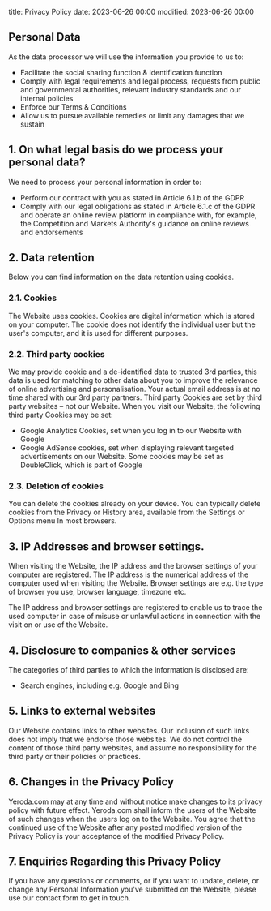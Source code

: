 title: Privacy Policy
date: 2023-06-26 00:00
modified: 2023-06-26 00:00

## Personal Data

As the data processor we will use the information you provide to us to:

* Facilitate the social sharing function & identification function
* Comply with legal requirements and legal process, requests from public and governmental authorities, relevant industry standards and our internal policies
* Enforce our Terms & Conditions
* Allow us to pursue available remedies or limit any damages that we sustain

## 1. On what legal basis do we process your personal data?
We need to process your personal information in order to:

* Perform our contract with you as stated in Article 6.1.b of the GDPR
* Comply with our legal obligations as stated in Article 6.1.c of the GDPR and operate an online review platform in compliance with, for example, the Competition and Markets Authority's guidance on online reviews and endorsements

## 2. Data retention

Below you can find information on the data retention using cookies.


### 2.1. Cookies

The Website uses cookies. Cookies are digital information which is stored on your computer. The cookie does not identify the individual user but the user's computer, and it is used for different purposes.

### 2.2. Third party cookies

We may provide cookie and a de-identified data to trusted 3rd parties, this data is used for matching to other data about you to improve the relevance of online advertising and personalisation. Your actual email address is at no time shared with our 3rd party partners. Third party Cookies are set by third party websites – not our Website. When you visit our Website, the following third party Cookies may be set:

* Google Analytics Cookies, set when you log in to our Website with Google
* Google AdSense cookies, set when displaying relevant targeted advertisements on our Website. Some cookies may be set as DoubleClick, which is part of Google


### 2.3. Deletion of cookies

You can delete the cookies already on your device. You can typically delete cookies from the Privacy or History area, available from the Settings or Options menu In most browsers. 

## 3. IP Addresses and browser settings.

When visiting the Website, the IP address and the browser settings of your computer are registered. The IP address is the numerical address of the computer used when visiting the Website. Browser settings are e.g. the type of browser you use, browser language, timezone etc. 

The IP address and browser settings are registered to enable us to trace the used computer in case of misuse or unlawful actions in connection with the visit on or use of the Website. 

## 4. Disclosure to companies & other services

The categories of third parties to which the information is disclosed are:

* Search engines, including e.g. Google and Bing

## 5. Links to external websites

Our Website contains links to other websites. Our inclusion of such links does not imply that we endorse those websites. We do not control the content of those third party websites, and assume no responsibility for the third party or their policies or practices.

## 6. Changes in the Privacy Policy

Yeroda.com may at any time and without notice make changes to its privacy policy with future effect. Yeroda.com shall inform the users of the Website of such changes when the users log on to the Website. You agree that the continued use of the Website after any posted modified version of the Privacy Policy is your acceptance of the modified Privacy Policy.

## 7. Enquiries Regarding this Privacy Policy

If you have any questions or comments, or if you want to update, delete, or change any Personal Information you've submitted on the Website, please use our contact form to get in touch.
